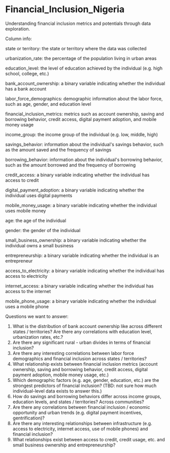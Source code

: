 # Financial_Inclusion_Nigeria
Understanding financial inclusion metrics and potentials through data exploration.

Column info:

state or territory: the state or territory where the data was collected

urbanization_rate: the percentage of the population living in urban areas

education_level: the level of education achieved by the individual (e.g. high school, college, etc.)

bank_account_ownership: a binary variable indicating whether the individual has a bank account

labor_force_demographics: demographic information about the labor force, such as age, gender, and education level

financial_inclusion_metrics: metrics such as account ownership, saving and borrowing behavior, credit access, digital payment adoption, and mobile money usage

income_group: the income group of the individual (e.g. low, middle, high)

savings_behavior: information about the individual's savings behavior, such as the amount saved and the frequency of savings

borrowing_behavior: information about the individual's borrowing behavior, such as the amount borrowed and the frequency of borrowing

credit_access: a binary variable indicating whether the individual has access to credit

digital_payment_adoption: a binary variable indicating whether the individual uses digital payments

mobile_money_usage: a binary variable indicating whether the individual uses mobile money

age: the age of the individual

gender: the gender of the individual

small_business_ownership: a binary variable indicating whether the individual owns a small business

entrepreneurship: a binary variable indicating whether the individual is an entrepreneur

access_to_electricity: a binary variable indicating whether the individual has access to electricity

internet_access: a binary variable indicating whether the individual has access to the internet

mobile_phone_usage: a binary variable indicating whether the individual uses a mobile phone






Questions we want to answer:

1) What is the distribution of bank account ownership like across different states / territories? Are there any correlations with education level, urbanization rates, etc.?
2) Are there any significant rural - urban divides in terms of financial inclusion?
3) Are there any interesting correlations between labor force demographics and financial inclusion across states / territories?
4) What relationship exists between financial inclusion metrics (account ownership, saving and borrowing behavior, credit access, digital payment adoption, mobile money usage, etc.)
5) Which demographic factors (e.g. age, gender, education, etc.) are the strongest predictors of financial inclusion? (TBD: not sure how much individual-level data exists to answer this.)
6) How do savings and borrowing behaviors differ across income groups, education levels, and states / territories? Across communities?
7) Are there any correlations between financial inclusion / economic opportunity and urban trends (e.g. digital payment incentives, gentrification)?
8) Are there any interesting relationships between infrastructure (e.g. access to electricity, internet access, use of mobile phones) and financial inclusion?
9) What relationships exist between access to credit, credit usage, etc. and small business ownership and entrepreneurship?
